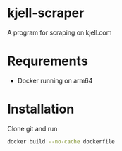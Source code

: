 # kjell-scraper
A program for scraping on kjell.com

# Requrements
* Docker running on arm64

# Installation
Clone git and run
```bash
docker build --no-cache dockerfile
```


